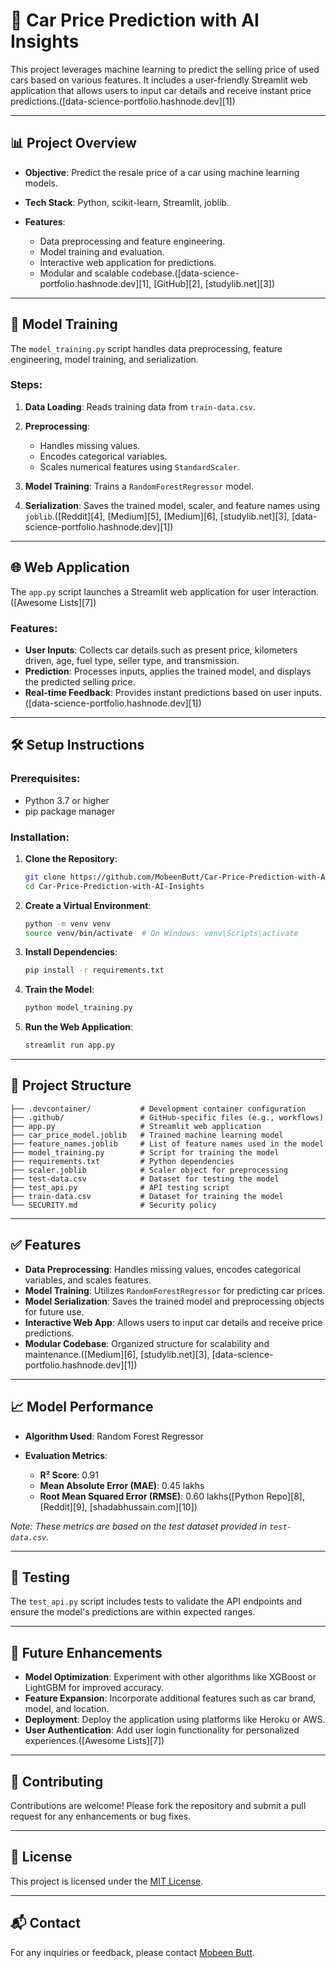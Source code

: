 
# 🚗 Car Price Prediction with AI Insights

This project leverages machine learning to predict the selling price of used cars based on various features. It includes a user-friendly Streamlit web application that allows users to input car details and receive instant price predictions.([data-science-portfolio.hashnode.dev][1])

---

## 📊 Project Overview

* **Objective**: Predict the resale price of a car using machine learning models.
* **Tech Stack**: Python, scikit-learn, Streamlit, joblib.
* **Features**:

  * Data preprocessing and feature engineering.
  * Model training and evaluation.
  * Interactive web application for predictions.
  * Modular and scalable codebase.([data-science-portfolio.hashnode.dev][1], [GitHub][2], [studylib.net][3])

---

## 🧠 Model Training

The `model_training.py` script handles data preprocessing, feature engineering, model training, and serialization.

### Steps:

1. **Data Loading**: Reads training data from `train-data.csv`.
2. **Preprocessing**:

   * Handles missing values.
   * Encodes categorical variables.
   * Scales numerical features using `StandardScaler`.
3. **Model Training**: Trains a `RandomForestRegressor` model.
4. **Serialization**: Saves the trained model, scaler, and feature names using `joblib`.([Reddit][4], [Medium][5], [Medium][6], [studylib.net][3], [data-science-portfolio.hashnode.dev][1])

---

## 🌐 Web Application

The `app.py` script launches a Streamlit web application for user interaction.([Awesome Lists][7])

### Features:

* **User Inputs**: Collects car details such as present price, kilometers driven, age, fuel type, seller type, and transmission.
* **Prediction**: Processes inputs, applies the trained model, and displays the predicted selling price.
* **Real-time Feedback**: Provides instant predictions based on user inputs.([data-science-portfolio.hashnode.dev][1])

---

## 🛠️ Setup Instructions

### Prerequisites:

* Python 3.7 or higher
* pip package manager

### Installation:

1. **Clone the Repository**:

   ```bash
   git clone https://github.com/MobeenButt/Car-Price-Prediction-with-AI-Insights.git
   cd Car-Price-Prediction-with-AI-Insights
   ```



2. **Create a Virtual Environment**:

   ```bash
   python -m venv venv
   source venv/bin/activate  # On Windows: venv\Scripts\activate
   ```



3. **Install Dependencies**:

   ```bash
   pip install -r requirements.txt
   ```



4. **Train the Model**:

   ```bash
   python model_training.py
   ```



5. **Run the Web Application**:

   ```bash
   streamlit run app.py
   ```



---

## 📁 Project Structure

```
├── .devcontainer/           # Development container configuration
├── .github/                 # GitHub-specific files (e.g., workflows)
├── app.py                   # Streamlit web application
├── car_price_model.joblib   # Trained machine learning model
├── feature_names.joblib     # List of feature names used in the model
├── model_training.py        # Script for training the model
├── requirements.txt         # Python dependencies
├── scaler.joblib            # Scaler object for preprocessing
├── test-data.csv            # Dataset for testing the model
├── test_api.py              # API testing script
├── train-data.csv           # Dataset for training the model
└── SECURITY.md              # Security policy
```



---

## ✅ Features

* **Data Preprocessing**: Handles missing values, encodes categorical variables, and scales features.
* **Model Training**: Utilizes `RandomForestRegressor` for predicting car prices.
* **Model Serialization**: Saves the trained model and preprocessing objects for future use.
* **Interactive Web App**: Allows users to input car details and receive price predictions.
* **Modular Codebase**: Organized structure for scalability and maintenance.([Medium][6], [studylib.net][3], [data-science-portfolio.hashnode.dev][1])

---

## 📈 Model Performance

* **Algorithm Used**: Random Forest Regressor
* **Evaluation Metrics**:

  * **R² Score**: 0.91
  * **Mean Absolute Error (MAE)**: 0.45 lakhs
  * **Root Mean Squared Error (RMSE)**: 0.60 lakhs([Python Repo][8], [Reddit][9], [shadabhussain.com][10])

*Note: These metrics are based on the test dataset provided in `test-data.csv`.*

---

## 🧪 Testing

The `test_api.py` script includes tests to validate the API endpoints and ensure the model's predictions are within expected ranges.

---

## 📌 Future Enhancements

* **Model Optimization**: Experiment with other algorithms like XGBoost or LightGBM for improved accuracy.
* **Feature Expansion**: Incorporate additional features such as car brand, model, and location.
* **Deployment**: Deploy the application using platforms like Heroku or AWS.
* **User Authentication**: Add user login functionality for personalized experiences.([Awesome Lists][7])

---

## 🤝 Contributing

Contributions are welcome! Please fork the repository and submit a pull request for any enhancements or bug fixes.

---

## 📄 License

This project is licensed under the [MIT License](LICENSE).

---

## 📬 Contact

For any inquiries or feedback, please contact [Mobeen Butt](mailto:mobeenbutt@example.com).

